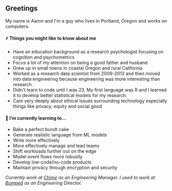 ## Greetings
My name is Aaron and I'm a guy who lives in Portland, Oregon and works on computers.

#### ⚡ Things you might like to know about me
- Have an education background as a research psychologist focusing on cognition and psychometrics
- Focus a lot of my attention on being a good father and husband
- Grew up in small towns in coastal Oregon and rural California
- Worked as a research data scientist from 2009-2013 and then moved into data engineering because engineering was more interesting than research.
- Didn't learn to code until I was 23.  My first language was R and I learned it to develop better statistical models for my research.
- Care very deeply about ethical issues surrounding technology especially things like privacy, equity and social good

#### 🌱 I’m currently learning to...
- Bake a perfect bundt cake
- Generate realistic language from ML models
- Write more effectively
- More effectively manage and lead teams
- Shift workloads further out on the edge
- Model event flows more robustly
- Develop low-code/no-code products
- Maintain privacy through encryption and security

_Currently work at [Chime](https://chime.com) as an Engineering Manager.  I used to work at [Bumped](https://bumped.com) as an Engineering Director._
